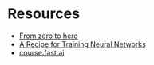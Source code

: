 # Resources

- [From zero to hero](https://karpathy.ai/zero-to-hero.html)
- [A Recipe for Training Neural Networks](https://karpathy.github.io/2019/04/25/recipe/)
- [course.fast.ai](https://course.fast.ai/)
